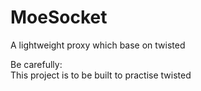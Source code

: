 MoeSocket
=========

A lightweight proxy which base on twisted

Be carefully:  
    This project is to be built to practise twisted 
